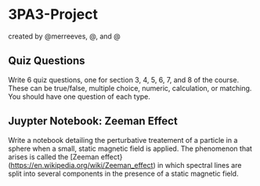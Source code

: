 # 3PA3-Project
created by @merreeves, @, and @

## Quiz Questions

Write 6 quiz questions, one for section 3, 4, 5, 6, 7, and 8 of the course. These can be true/false, multiple choice, numeric, calculation, or matching. You should have one question of each type.  

## Juypter Notebook: Zeeman Effect

Write a notebook detailing the perturbative treatement of a particle in a sphere when a small, static magnetic field is applied. The phenomenon that arises is called the [Zeeman effect}(https://en.wikipedia.org/wiki/Zeeman_effect) in which spectral lines are split into several components in the presence of a static magnetic field.
